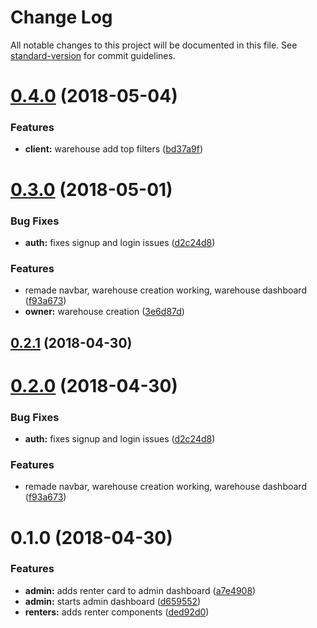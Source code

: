 # Change Log

All notable changes to this project will be documented in this file. See [standard-version](https://github.com/conventional-changelog/standard-version) for commit guidelines.

<a name="0.4.0"></a>
# [0.4.0](https://gitlab.com/Tott0/Caxtor/compare/v0.3.0...v0.4.0) (2018-05-04)


### Features

* **client:** warehouse add top filters ([bd37a9f](https://gitlab.com/Tott0/Caxtor/commit/bd37a9f))



<a name="0.3.0"></a>
# [0.3.0](https://gitlab.com/Tott0/Caxtor/compare/v0.1.0...v0.3.0) (2018-05-01)


### Bug Fixes

* **auth:** fixes signup and login issues ([d2c24d8](https://gitlab.com/Tott0/Caxtor/commit/d2c24d8))


### Features

* remade navbar, warehouse creation working, warehouse dashboard ([f93a673](https://gitlab.com/Tott0/Caxtor/commit/f93a673))
* **owner:** warehouse creation ([3e6d87d](https://gitlab.com/Tott0/Caxtor/commit/3e6d87d))



<a name="0.2.1"></a>
## [0.2.1](https://gitlab.com/Tott0/Caxtor/compare/v0.2.0...v0.2.1) (2018-04-30)



<a name="0.2.0"></a>
# [0.2.0](https://gitlab.com/Tott0/Caxtor/compare/v0.1.0...v0.2.0) (2018-04-30)


### Bug Fixes

* **auth:** fixes signup and login issues ([d2c24d8](https://gitlab.com/Tott0/Caxtor/commit/d2c24d8))


### Features

* remade navbar, warehouse creation working, warehouse dashboard ([f93a673](https://gitlab.com/Tott0/Caxtor/commit/f93a673))



<a name="0.1.0"></a>
# 0.1.0 (2018-04-30)


### Features

* **admin:** adds renter card to admin dashboard ([a7e4908](https://gitlab.com/Tott0/Caxtor/commit/a7e4908))
* **admin:** starts admin dashboard ([d659552](https://gitlab.com/Tott0/Caxtor/commit/d659552))
* **renters:** adds renter components ([ded92d0](https://gitlab.com/Tott0/Caxtor/commit/ded92d0))
